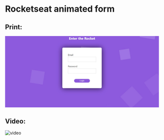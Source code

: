 # Rocketseat animated form 

## Print:
![image](https://raw.githubusercontent.com/GabhPadilha02/form-animated/main/prints/WhatsApp%20Image%202022-04-13%20at%2016.06.14.jpeg)

## Video:
![video](https://vimeo.com/699174929/d244f85e77)

